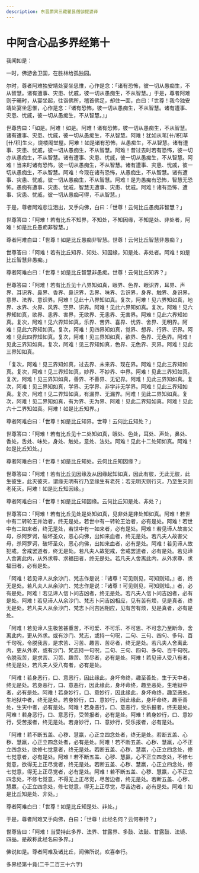 ```yaml
---
description: 东晋罽宾三藏瞿昙僧伽提婆译
---
```


# 中阿含心品多界经第十

我闻如是：

一时，佛游舍卫国，在胜林给孤独园。

尔时，尊者阿难独安靖处宴坐思惟，心作是念：「诸有恐怖，彼一切从愚痴生，不从智慧。诸有遭事、灾患、忧戚，彼一切从愚痴生，不从智慧。」于是，尊者阿难则于晡时，从宴坐起，往诣佛所，稽首佛足，却住一面，白曰：「世尊！我今独安靖处宴坐思惟，心作是念：『诸有恐怖，彼一切从愚痴生，不从智慧。诸有遭事、灾患、忧戚，彼一切从愚痴生，不从智慧。』」

世尊告曰：「如是。阿难！如是。阿难！诸有恐怖，彼一切从愚痴生，不从智慧。诸有遭事、灾患、忧戚，彼一切从愚痴生，不从智慧。阿难！犹如从苇\[卄/积]草\[卄/积]生火，烧楼阁堂屋。阿难！如是诸有恐怖，从愚痴生，不从智慧。诸有遭事、灾患、忧戚，彼一切从愚痴生，不从智慧。阿难！昔过去时若有恐怖，彼一切亦从愚痴生，不从智慧。诸有遭事、灾患、忧戚，彼一切从愚痴生，不从智慧。阿难！当来时诸有恐怖，彼一切从愚痴生，不从智慧。诸有遭事、灾患、忧戚，彼一切从愚痴生，不从智慧。阿难！今现在诸有恐怖，从愚痴生，不从智慧。诸有遭事、灾患、忧戚，彼一切从愚痴生，不从智慧。阿难！是为愚痴有恐怖，智慧无恐怖。愚痴有遭事、灾患、忧戚，智慧无遭事、灾患、忧戚。阿难！诸有恐怖、遭事、灾患、忧戚，彼一切从愚痴可得，不从智慧。」

于是，尊者阿难悲泣泪出，叉手向佛，白曰：「世尊！云何比丘愚痴非智慧？」

世尊答曰：「阿难！若有比丘不知界，不知处，不知因缘，不知是处、非处者，阿难！如是比丘愚痴非智慧。」

尊者阿难白曰：「世尊！如是比丘愚痴非智慧。世尊！云何比丘智慧非愚痴？」

世尊答曰：「阿难！若有比丘知界、知处、知因缘，知是处、非处者。阿难！如是比丘智慧非愚痴。」

尊者阿难白曰：「世尊！如是比丘智慧非愚痴。世尊！云何比丘知界？」

世尊答曰：「阿难！若有比丘见十八界知如真，眼界、色界、眼识界，耳界、声界、耳识界、鼻界、香界、鼻识界，舌界、味界、舌识界，身界、触界、身识界，意界、法界、意识界。阿难！见此十八界知如真。复次，阿难！见六界知如真，地界、水界、火界、风界、空界、识界。阿难！见此六界知如真。复次，阿难！见六界知如真，欲界、恚界、害界，无欲界、无恚界、无害界。阿难！见此六界知如真。复次，阿难！见六界知如真，乐界、苦界、喜界、忧界、舍界、无明界。阿难！见此六界知如真。复次，阿难！见四界知如真，觉界、想界、行界、识界。阿难！见此四界知如真。复次，阿难！见三界知如真，欲界、色界、无色界。阿难！见此三界知如真。复次，阿难！见三界知如真，色界、无色界、灭界。阿难！见此三界知如真。

「复次，阿难！见三界知如真，过去界、未来界、现在界。阿难！见此三界知如真。复次，阿难！见三界知如真，妙界、不妙界、中界。阿难！见此三界知如真。复次，阿难！见三界知如真，善界、不善界、无记界。阿难！见此三界知如真。复次，阿难！见三界知如真，学界、无学界、非学非无学界。阿难！见此三界知如真。复次，阿难！见二界知如真，有漏界、无漏界。阿难！见此二界知如真。复次，阿难！见二界知如真，有为界、无为界、阿难！见此二界知如真。阿难！见此六十二界知如真。阿难！如是比丘知界。」

尊者阿难白曰：「世尊！如是比丘知界。世尊！云何比丘知处？」

世尊答曰：「阿难！若有比丘见十二处知如真，眼处、色处，耳处、声处，鼻处、香处，舌处、味处，身处、触处，意处、法处。阿难！见此十二处知如真。阿难！如是比丘知处。」

尊者阿难白曰：「世尊！如是比丘知处。云何比丘知因缘？」

世尊答曰：「阿难！若有比丘见因缘及从因缘起知如真，因此有彼，无此无彼，此生彼生，此灭彼灭，谓缘无明有行乃至缘生有老死；若无明灭则行灭，乃至生灭则老死灭。阿难！如是比丘知因缘。」

尊者阿难白曰：「世尊！如是比丘知因缘。云何比丘知是处、非处？」

世尊答曰：「阿难！若有比丘见处是处知如真，见非处是非处知如真。阿难！若世中有二转轮王并治者，终无是处，若世中有一转轮王治者，必有是处。阿难！若世中有二如来者，终无是处，若世中有一如来者，必有是处。阿难！若见谛人故害父母，杀阿罗诃，破坏圣众，恶心向佛，出如来血者，终无是处。若凡夫人故害父母，杀阿罗诃，破坏圣众，恶心向佛，出如来血者，必有是处。阿难！若见谛人故犯戒，舍戒罢道者，终无是处。若凡夫人故犯戒，舍戒罢道者，必有是处。若见谛人舍离此内，从外求尊、求福田者，终无是处。若凡夫人舍离此内，从外求尊、求福田者，必有是处。

「阿难！若见谛人从余沙门、梵志作是说：『诸尊！可见则见，可知则知。』者，终无是处。若凡夫人从余沙门、梵志作是说：『诸尊！可见则见，可知则知。』者，必有是处。阿难！若见谛人信卜问吉凶者，终无是处。若凡夫人信卜问吉凶者，必有是处。阿难！若见谛人从余沙门、梵志卜问吉凶相应，见有苦有烦，见是真者，终无是处。若凡夫人从余沙门、梵志卜问吉凶相应，见有苦有烦，见是真者，必有是处。

「阿难！若见谛人生极苦甚重苦，不可爱、不可乐、不可思、不可念乃至断命，舍离此内，更从外求。或有沙门、梵志，或持一句呪，二句、三句、四句、多句、百千句呪，令脱我苦，是求苦、习苦、趣苦、苦尽者，终无是处。若凡夫人舍离此内，更从外求，或有沙门、梵志持一句呪，二句、三句、四句、多句、百千句呪，令脱我苦，是求苦、习苦、趣苦、苦尽者，必有是处。阿难！若见谛人受八有者，终无是处，若凡夫人受八有者，必有是处。

「阿难！若身恶行，口、意恶行，因此缘此，身坏命终，趣至善处，生于天中者，终无是处。若身恶行，口、意恶行，因此缘此，身坏命终，趣至恶处，生地狱中者，必有是处。阿难！若身妙行，口、意妙行，因此缘此，身坏命终，趣至恶处，生地狱中者，终无是处。若身妙行，口、意妙行，因此缘此，身坏命终，趣至善处，生天中者，必有是处。阿难！若身恶行，口、意恶行，受乐报者，终无是处。阿难！若身恶行，口、意恶行，受苦报者，必有是处。阿难！若身妙行，口、意妙行，受苦报者，终无是处。若身妙行，口、意妙行，受乐报者，必有是处。

「阿难！若不断五盖、心秽、慧羸，心正立四念处者，终无是处。若断五盖、心秽、慧羸，心正立四念处者，必有是处。阿难！若不断五盖、心秽、慧羸，心不正立四念处，欲修七觉意者，终无是处。若断五盖、心秽、慧羸，心正立四念处，修七觉意者，必有是处。阿难！若不断五盖、心秽、慧羸，心不正立四念处，不修七觉意，欲得无上正尽觉者，终无是处。若断五盖、心秽、慧羸，心正立四念处，修七觉意，得无上正尽觉者，必有是处。阿难！若不断五盖、心秽、慧羸，心不正立四念处，不修七觉意，不得无上正尽觉，尽苦边者，终无是处。若断五盖、心秽、慧羸，心正立四念处，修七觉意，得无上正尽觉，尽苦边者，必有是处。阿难！如是比丘知是处、非处。」

尊者阿难白曰：「世尊！如是比丘知是处、非处。」

于是，尊者阿难叉手向佛，白曰：「世尊！此经名何？云何奉持？」

世尊告曰：「阿难！当受持此多界、法界、甘露界、多鼓、法鼓、甘露鼓、法镜、四品。是故称此经名曰多界。」

佛说如是。尊者阿难及诸比丘，闻佛所说，欢喜奉行。

多界经第十竟(二千二百三十六字)
